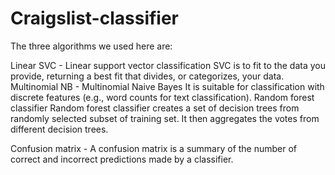 # Craigslist-classifier

The three algorithms we used here are:

Linear SVC - Linear support vector classification
SVC is to fit to the data you provide, returning a best fit that divides, or categorizes, your data.
Multinomial NB - Multinomial Naive Bayes
It is suitable for classification with discrete features (e.g., word counts for text classification).
Random forest classifier 
Random forest classifier creates a set of decision trees from randomly selected subset of training set. It then aggregates the votes from different decision trees.

Confusion matrix - A confusion matrix is a summary of the number of correct and incorrect predictions made by a classifier.
